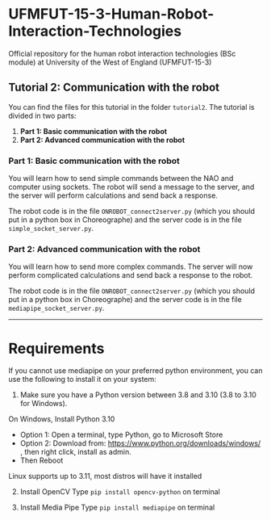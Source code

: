 # UFMFUT-15-3-Human-Robot-Interaction-Technologies

Official repository for the human robot interaction technologies (BSc module) at University of the West of England (UFMFUT-15-3)

## Tutorial 2: Communication with the robot

You can find the files for this tutorial in the folder `tutorial2`. The tutorial is divided in two parts:

1. **Part 1: Basic communication with the robot**
2. **Part 2: Advanced communication with the robot**

### Part 1: Basic communication with the robot

You will learn how to send simple commands between the NAO and computer using sockets. The robot will send a message to the server, and the server will perform calculations and send back a response.

The robot code is in the file []() `ONROBOT_connect2server.py` (which you should put in a python box in Choreographe) and the server code is in the file `simple_socket_server.py`.

### Part 2: Advanced communication with the robot

You will learn how to send more complex commands. The server will now perform complicated calculations and send back a response to the robot.

The robot code is in the file `ONROBOT_connect2server.py` (which you should put in a python box in Choreographe) and the server code is in the file `mediapipe_socket_server.py`.

---

# Requirements

If you cannot use mediapipe on your preferred python environment, you can use the following to install it on your system:

1. Make sure you have a Python version between 3.8 and 3.10 (3.8 to 3.10 for Windows).

On Windows, Install Python 3.10

- Option 1: Open a terminal, type Python, go to Microsoft Store
- Option 2: Download from: https://www.python.org/downloads/windows/ , then right click, install as admin.
- Then Reboot

Linux supports up to 3.11, most distros will have it installed

2. Install OpenCV
   Type `pip install opencv-python` on terminal

3. Install Media Pipe
   Type `pip install mediapipe` on terminal
